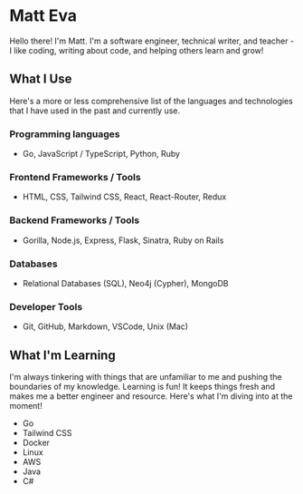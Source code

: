 # Matt Eva

Hello there! I'm Matt. I'm a software engineer, technical writer, and teacher - I like coding, writing about code, and helping others learn and grow!

## What I Use

Here's a more or less comprehensive list of the languages and technologies that I have used in the past and currently use. 

### Programming languages

- Go, JavaScript / TypeScript, Python, Ruby

### Frontend Frameworks / Tools

- HTML, CSS, Tailwind CSS, React, React-Router, Redux

### Backend Frameworks / Tools

- Gorilla, Node.js, Express, Flask, Sinatra, Ruby on Rails

### Databases

- Relational Databases (SQL), Neo4j (Cypher), MongoDB

### Developer Tools

- Git, GitHub, Markdown, VSCode, Unix (Mac)

## What I'm Learning

I'm always tinkering with things that are unfamiliar to me and pushing the boundaries of my knowledge. Learning is fun! It keeps things fresh and makes me a better engineer and resource. Here's what I'm diving into at the moment!

- Go
- Tailwind CSS
- Docker
- Linux
- AWS
- Java
- C#

